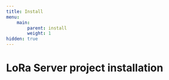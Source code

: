 ```yaml
---
title: Install
menu:
    main:
        parent: install
        weight: 1
hidden: true
---
```


# LoRa Server project installation